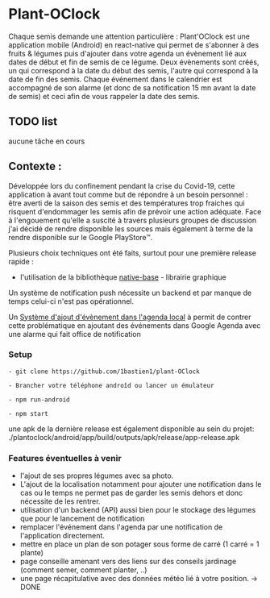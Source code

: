 # Plant-OClock

Chaque semis demande une attention particulière : 
Plant'OClock est une application mobile (Android) en react-native qui permet de s'abonner à des fruits & légumes
puis d'ajouter dans votre agenda un évènement lié aux dates de début et fin de semis de ce légume. Deux évènements sont créés, 
un qui correspond à la date du début des semis, l'autre qui correspond à la date de fin des semis. 
Chaque événement dans le calendrier est accompagné de son alarme (et donc de sa notification 15 mn avant la date de semis)
et ceci afin de vous rappeler la date des semis.

## TODO list

aucune tâche en cours

## Contexte : 

Développée lors du confinement pendant la crise du Covid-19, cette application à avant tout comme but de répondre à un besoin personnel : être averti de la saison des semis et des températures trop fraiches qui risquent d'endommager les semis afin de prévoir une action adéquate. Face à l'engouement qu'elle a suscité à travers plusieurs groupes de discussion j'ai décidé de rendre disponible les sources mais également à terme de la rendre disponible sur le Google PlayStore™.

Plusieurs choix techniques ont été faits, surtout pour une première release rapide :


- l'utilisation de la bibliothèque [native-base](https://nativebase.io/) - librairie graphique

Un système de notification push nécessite un backend et par manque de temps celui-ci n'est pas opérationnel.

Un [Système d'ajout d'évènement dans l'agenda local](https://github.com/wmcmahan/react-native-calendar-events) à permit de contrer cette problématique en ajoutant des événements dans Google Agenda avec une alarme qui fait office de notification



### Setup

```
- git clone https://github.com/1bastien1/plant-OClock
```
```
- Brancher votre téléphone androîd ou lancer un émulateur
```
```
- npm run-android
```
```
- npm start
```
une apk de la dernière release est également disponible au sein du projet: ./plantoclock/android/app/build/outputs/apk/release/app-release.apk

### Features éventuelles à venir


- l'ajout de ses propres légumes avec sa photo.
- L'ajout de la localisation notamment pour ajouter une notification dans le cas ou le temps ne permet pas de garder
les semis dehors et donc nécessite de les rentrer.
- utilisation d'un backend (API) aussi bien pour le stockage des légumes que pour le lancement de notification
- remplacer l'événement dans l'agenda par une notification de l'application directement.
- mettre en place un plan de son potager sous forme de carré (1 carré = 1 plante)
- page conseille amenant vers des liens sur des conseils jardinage (comment semer, comment planter, ..)
- une page récapitulative avec des données météo lié à votre position. -> DONE


